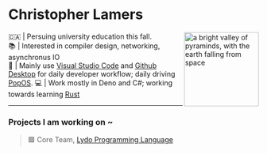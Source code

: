 # Christopher Lamers

<img align="right" src="icons/lydo.png" height="150px" alt="a bright valley of pyraminds, with the earth falling from space"></img>
🇨🇦 | Persuing university education this fall.
<br /> 📚 | Interested in compiler design, networking, asynchronus IO
<br /> 📝 | Mainly use [Visual Studio Code](https://code.visualstudio.com/) and
[Github Desktop](https://github.com/shiftkey/desktop/) for daily developer
workflow; daily driving [PopOS](https://pop.system76.com/). 💻 | Work mostly in
Deno and C#; working towards learning [Rust](https://www.rust-lang.org/)
<br />

---

### Projects I am working on ~

> 🟩 Core Team, [Lydo Programming Language](https://github.com/lydo-lang/)
